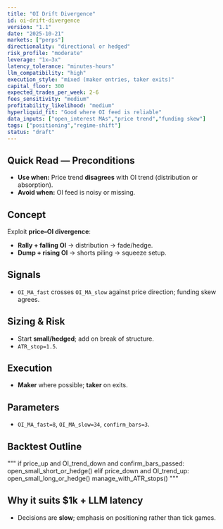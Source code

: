 ```yaml
---
title: "OI Drift Divergence"
id: oi-drift-divergence
version: "1.1"
date: "2025-10-21"
markets: ["perps"]
directionality: "directional or hedged"
risk_profile: "moderate"
leverage: "1x–3x"
latency_tolerance: "minutes-hours"
llm_compatibility: "high"
execution_style: "mixed (maker entries, taker exits)"
capital_floor: 300
expected_trades_per_week: 2-6
fees_sensitivity: "medium"
profitability_likelihood: "medium"
hyperliquid_fit: "Good where OI feed is reliable"
data_inputs: ["open_interest MAs","price trend","funding skew"]
tags: ["positioning","regime-shift"]
status: "draft"
---
```


## Quick Read — Preconditions
- **Use when:** Price trend **disagrees** with OI trend (distribution or absorption).
- **Avoid when:** OI feed is noisy or missing.

## Concept
Exploit **price–OI divergence**:
- **Rally + falling OI** → distribution → fade/hedge.
- **Dump + rising OI** → shorts piling → squeeze setup.

## Signals
- `OI_MA_fast` crosses `OI_MA_slow` against price direction; funding skew agrees.

## Sizing & Risk
- Start **small/hedged**; add on break of structure.
- `ATR_stop=1.5`.

## Execution
- **Maker** where possible; **taker** on exits.

## Parameters
- `OI_MA_fast=8`, `OI_MA_slow=34`, `confirm_bars=3`.

## Backtest Outline
"""
if price_up and OI_trend_down and confirm_bars_passed:
    open_small_short_or_hedge()
elif price_down and OI_trend_up:
    open_small_long_or_hedge()
manage_with_ATR_stops()
"""

## Why it suits $1k + LLM latency
- Decisions are **slow**; emphasis on positioning rather than tick games.
